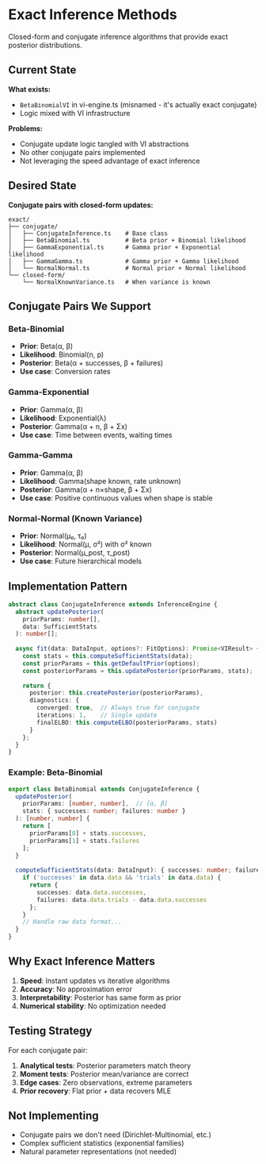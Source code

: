# Exact Inference Methods

Closed-form and conjugate inference algorithms that provide exact posterior distributions.

## Current State

**What exists:**
- `BetaBinomialVI` in vi-engine.ts (misnamed - it's actually exact conjugate)
- Logic mixed with VI infrastructure

**Problems:**
- Conjugate update logic tangled with VI abstractions
- No other conjugate pairs implemented
- Not leveraging the speed advantage of exact inference

## Desired State

**Conjugate pairs with closed-form updates:**
```
exact/
├── conjugate/
│   ├── ConjugateInference.ts    # Base class
│   ├── BetaBinomial.ts          # Beta prior + Binomial likelihood
│   ├── GammaExponential.ts      # Gamma prior + Exponential likelihood
│   ├── GammaGamma.ts            # Gamma prior + Gamma likelihood
│   └── NormalNormal.ts          # Normal prior + Normal likelihood
└── closed-form/
    └── NormalKnownVariance.ts   # When variance is known
```

## Conjugate Pairs We Support

### Beta-Binomial
- **Prior**: Beta(α, β)
- **Likelihood**: Binomial(n, p)
- **Posterior**: Beta(α + successes, β + failures)
- **Use case**: Conversion rates

### Gamma-Exponential  
- **Prior**: Gamma(α, β)
- **Likelihood**: Exponential(λ)
- **Posterior**: Gamma(α + n, β + Σx)
- **Use case**: Time between events, waiting times

### Gamma-Gamma
- **Prior**: Gamma(α, β)  
- **Likelihood**: Gamma(shape known, rate unknown)
- **Posterior**: Gamma(α + n×shape, β + Σx)
- **Use case**: Positive continuous values when shape is stable

### Normal-Normal (Known Variance)
- **Prior**: Normal(μ₀, τ₀)
- **Likelihood**: Normal(μ, σ²) with σ² known
- **Posterior**: Normal(μ_post, τ_post)
- **Use case**: Future hierarchical models

## Implementation Pattern

```typescript
abstract class ConjugateInference extends InferenceEngine {
  abstract updatePosterior(
    priorParams: number[],
    data: SufficientStats
  ): number[];
  
  async fit(data: DataInput, options?: FitOptions): Promise<VIResult> {
    const stats = this.computeSufficientStats(data);
    const priorParams = this.getDefaultPrior(options);
    const posteriorParams = this.updatePosterior(priorParams, stats);
    
    return {
      posterior: this.createPosterior(posteriorParams),
      diagnostics: {
        converged: true,  // Always true for conjugate
        iterations: 1,    // Single update
        finalELBO: this.computeELBO(posteriorParams, stats)
      }
    };
  }
}
```

### Example: Beta-Binomial

```typescript
export class BetaBinomial extends ConjugateInference {
  updatePosterior(
    priorParams: [number, number],  // [α, β]
    stats: { successes: number; failures: number }
  ): [number, number] {
    return [
      priorParams[0] + stats.successes,
      priorParams[1] + stats.failures
    ];
  }
  
  computeSufficientStats(data: DataInput): { successes: number; failures: number } {
    if ('successes' in data.data && 'trials' in data.data) {
      return {
        successes: data.data.successes,
        failures: data.data.trials - data.data.successes
      };
    }
    // Handle raw data format...
  }
}
```

## Why Exact Inference Matters

1. **Speed**: Instant updates vs iterative algorithms
2. **Accuracy**: No approximation error
3. **Interpretability**: Posterior has same form as prior
4. **Numerical stability**: No optimization needed

## Testing Strategy

For each conjugate pair:
1. **Analytical tests**: Posterior parameters match theory
2. **Moment tests**: Posterior mean/variance are correct
3. **Edge cases**: Zero observations, extreme parameters
4. **Prior recovery**: Flat prior + data recovers MLE

## Not Implementing

- Conjugate pairs we don't need (Dirichlet-Multinomial, etc.)
- Complex sufficient statistics (exponential families)
- Natural parameter representations (not needed)